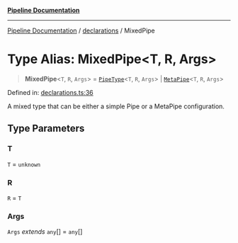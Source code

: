 [**Pipeline Documentation**](../../README.md)

***

[Pipeline Documentation](../../README.md) / [declarations](../README.md) / MixedPipe

# Type Alias: MixedPipe\<T, R, Args\>

> **MixedPipe**\<`T`, `R`, `Args`\> = [`PipeType`](PipeType.md)\<`T`, `R`, `Args`\> \| [`MetaPipe`](../interfaces/MetaPipe.md)\<`T`, `R`, `Args`\>

Defined in: [declarations.ts:36](https://github.com/stonemjs/pipeline/blob/c1939f54bb171590323c05e0cd983f2249e30e00/src/declarations.ts#L36)

A mixed type that can be either a simple Pipe or a MetaPipe configuration.

## Type Parameters

### T

`T` = `unknown`

### R

`R` = `T`

### Args

`Args` *extends* `any`[] = `any`[]
